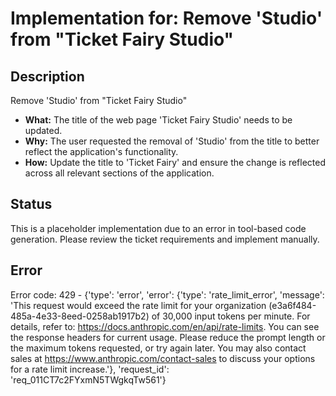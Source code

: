 # Implementation for: Remove 'Studio' from "Ticket Fairy Studio"

## Description
Remove 'Studio' from "Ticket Fairy Studio" 

- **What:** The title of the web page 'Ticket Fairy Studio' needs to be updated.
- **Why:** The user requested the removal of 'Studio' from the title to better reflect the application's functionality.
- **How:** Update the title to 'Ticket Fairy' and ensure the change is reflected across all relevant sections of the application.

## Status
This is a placeholder implementation due to an error in tool-based code generation.
Please review the ticket requirements and implement manually.

## Error
Error code: 429 - {'type': 'error', 'error': {'type': 'rate_limit_error', 'message': 'This request would exceed the rate limit for your organization (e3a6f484-485a-4e33-8eed-0258ab1917b2) of 30,000 input tokens per minute. For details, refer to: https://docs.anthropic.com/en/api/rate-limits. You can see the response headers for current usage. Please reduce the prompt length or the maximum tokens requested, or try again later. You may also contact sales at https://www.anthropic.com/contact-sales to discuss your options for a rate limit increase.'}, 'request_id': 'req_011CT7c2FYxmN5TWgkqTw561'}
